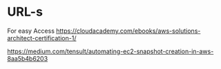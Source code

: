 # URL-s
For easy Access
https://cloudacademy.com/ebooks/aws-solutions-architect-certification-1/

https://medium.com/tensult/automating-ec2-snapshot-creation-in-aws-8aa5b4b6203

